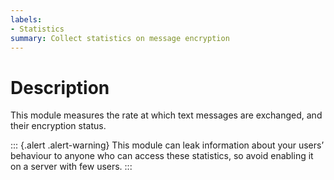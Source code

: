 ```yaml
---
labels:
- Statistics
summary: Collect statistics on message encryption
---
```


Description
===========

This module measures the rate at which text messages are exchanged, and their
encryption status.

::: {.alert .alert-warning}
This module can leak information about your users’ behaviour to anyone who can
access these statistics, so avoid enabling it on a server with few users.
:::
